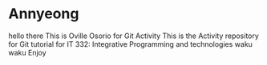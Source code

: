# Annyeong

hello there
This is Oville Osorio for Git Activity
This is the Activity repository for Git tutorial for IT 332: Integrative Programming and technologies
waku waku
Enjoy
